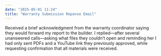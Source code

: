 ```yaml
---
date: "2025-05-01 11:24"
title: "Warranty Submission Reponse Email"
---
```


Received a brief acknowledgment from the warranty coordinator saying they would forward my report to the builder. I replied—after several unanswered calls—asking what files they couldn’t open and reminding her I had only sent PDFs and a YouTube link they previously approved, while requesting confirmation that all materials were received.